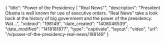 {
    "title": "Power of the Presidency | \"Real News\"",
    "description": "President Obama is well known for use of executive orders. \"Real News\" take a look back at the history of big government and the power of the presidency. Wat...",
    "videoid": "198149",
    "date_created": "1408046539",
    "date_modified": "1418181877",
    "type": "captivate",
    "layout": "video",
    "url": "\/v\/power-of-the-presidency-real-news\/198149"
}